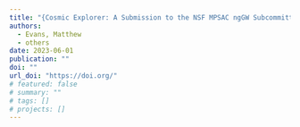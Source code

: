 ```yaml
---
title: "{Cosmic Explorer: A Submission to the NSF MPSAC ngGW Subcommittee}"
authors:
  - Evans, Matthew
  - others
date: 2023-06-01
publication: ""
doi: ""
url_doi: "https://doi.org/"
# featured: false
# summary: ""
# tags: []
# projects: []
---
```

